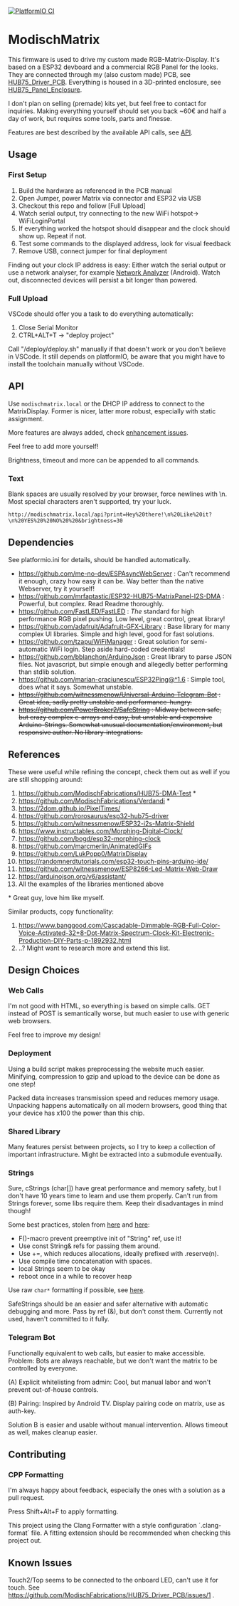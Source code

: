 [![PlatformIO CI](https://github.com/ModischFabrications/ModischMatrix/actions/workflows/pio.yml/badge.svg)](https://github.com/ModischFabrications/ModischMatrix/actions/workflows/pio.yml)

# ModischMatrix

This firmware is used to drive my custom made RGB-Matrix-Display. It's based on a ESP32 devboard and a commercial RGB Panel for the looks. 
They are connected through my (also custom made) PCB, see [HUB75_Driver_PCB](https://github.com/ModischFabrications/HUB75_Driver_PCB/). 
Everything is housed in a 3D-printed enclosure, see [HUB75_Panel_Enclosure](TODO).

I don't plan on selling (premade) kits yet, but feel free to contact for inquiries. 
Making everything yourself should set you back ~60€ and half a day of work, but requires some tools, parts and finesse.

Features are best described by the available API calls, see [API](#API).

## Usage

### First Setup
1. Build the hardware as referenced in the PCB manual 
2. Open Jumper, power Matrix via connector and ESP32 via USB
2. Checkout this repo and follow [Full Upload]
3. Watch serial output, try connecting to the new WiFi hotspot-> WiFiLoginPortal
4. If everything worked the hotspot should disappear and the clock should show up. Repeat if not.
5. Test some commands to the displayed address, look for visual feedback
5. Remove USB, connect jumper for final deployment

Finding out your clock IP address is easy: Either watch the serial output or use a network analyser, for example [Network Analyzer](https://play.google.com/store/apps/details?id=net.techet.netanalyzerlite.an) (Android).
Watch out, disconnected devices will persist a bit longer than powered.

### Full Upload
VSCode should offer you a task to do everything automatically:
1. Close Serial Monitor
2. CTRL+ALT+T -> "deploy project"

Call "/deploy/deploy.sh" manually if that doesn't work or you don't believe in VSCode.
It still depends on platformIO, be aware that you might have to install the toolchain manually without VSCode.


## API

Use `modischmatrix.local` or the DHCP IP address to connect to the MatrixDisplay. Former is nicer, latter more robust, especially with static assignment.

More features are always added, check [enhancement issues](https://github.com/ModischFabrications/ModischMatrix/issues?q=is%3Aissue+is%3Aopen+label%3Aenhancement). 

Feel free to add more yourself!

Brightness, timeout and more can be appended to all commands. 

### Text
Blank spaces are usually resolved by your browser, force newlines with \n. Most special characters aren't supported, try your luck.

`http://modischmatrix.local/api?print=Hey%20there!\n%20Like%20it?\n%20YES%20%20NO%20%20&brightness=30`




## Dependencies 
See platformio.ini for details, should be handled automatically.

- https://github.com/me-no-dev/ESPAsyncWebServer : Can't recommend it enough, crazy how easy it can be. Way better than the native Webserver, try it yourself!
- https://github.com/mrfaptastic/ESP32-HUB75-MatrixPanel-I2S-DMA : Powerful, but complex. Read Readme thoroughly.
- https://github.com/FastLED/FastLED : *The* standard for high performance RGB pixel pushing. Low level, great control, great library!
- https://github.com/adafruit/Adafruit-GFX-Library : Base library for many complex UI libraries. Simple and high level, good for fast solutions. 
- https://github.com/tzapu/WiFiManager : Great solution for semi-automatic WiFi login. Step aside hard-coded credentials!
- https://github.com/bblanchon/ArduinoJson : Great library to parse JSON files. Not javascript, but simple enough and allegedly better performing than stdlib solution. 
- https://github.com/marian-craciunescu/ESP32Ping@^1.6 : Simple tool, does what it says. Somewhat unstable.
- ~~https://github.com/witnessmenow/Universal-Arduino-Telegram-Bot : Great idea, sadly pretty unstable and performance-hungry.~~
- ~~https://github.com/PowerBroker2/SafeString : Midway between safe, but crazy complex c-arrays and easy, but unstable and expensive Arduino-Strings. Somewhat unusual documentation/environment, but responsive author. No library-integrations.~~

## References
These were useful while refining the concept, check them out as well if you are still shopping around: 

1. https://github.com/ModischFabrications/HUB75-DMA-Test \* 
1. https://github.com/ModischFabrications/Verdandi \* 
1. https://2dom.github.io/PixelTimes/
1. https://github.com/rorosaurus/esp32-hub75-driver
1. https://github.com/witnessmenow/ESP32-i2s-Matrix-Shield
1. https://www.instructables.com/Morphing-Digital-Clock/
1. https://github.com/bogd/esp32-morphing-clock
1. https://github.com/marcmerlin/AnimatedGIFs
1. https://github.com/LukPopp0/MatrixDisplay
1. https://randomnerdtutorials.com/esp32-touch-pins-arduino-ide/
1. https://github.com/witnessmenow/ESP8266-Led-Matrix-Web-Draw
1. https://arduinojson.org/v6/assistant/
1. All the examples of the libraries mentioned above

\* Great guy, love him like myself. 

Similar products, copy functionality: 
1. https://www.banggood.com/Cascadable-Dimmable-RGB-Full-Color-Voice-Activated-32+8-Dot-Matrix-Spectrum-Clock-Kit-Electronic-Production-DIY-Parts-p-1892932.html
2. ..? Might want to research more and extend this list.


## Design Choices

### Web Calls
I'm not good with HTML, so everything is based on simple calls. GET instead of POST is semantically worse, but much easier to use with generic web browsers. 

Feel free to improve my design!

### Deployment
Using a build script makes preprocessing the website much easier. 
Minifying, compression to gzip and upload to the device can be done as one step!

Packed data increases transmission speed and reduces memory usage. Unpacking happens automatically on all modern browsers, good thing that your device has x100 the power than this chip. 

### Shared Library
Many features persist between projects, so I try to keep a collection of important infrastructure. Might be extracted into a submodule eventually. 

### Strings
Sure, cStrings (char[]) have great performance and memory safety, but I don't have 10 years time to learn and use them properly. 
Can't run from Strings forever, some libs require them. Keep their disadvantages in mind though!

Some best practices, stolen from [here](https://cpp4arduino.com/2018/11/21/eight-tips-to-use-the-string-class-efficiently.html) and [here](https://www.forward.com.au/pfod/ArduinoProgramming/ArduinoStrings/index.html):
- F()-macro prevent preemptive init of "String" ref, use it!
- Use const String& refs for passing them around. 
- Use +=, which reduces allocations, ideally prefixed with .reserve(n). 
- Use compile time concatenation with spaces. 
- local Strings seem to be okay
- reboot once in a while to recover heap

Use raw `char*` formatting if possible, see [here](https://cpp4arduino.com/2020/02/07/how-to-format-strings-without-the-string-class.html).

SafeStrings should be an easier and safer alternative with automatic debugging and more. Pass by ref (&), but don't const them. Currently not used, haven't committed to it fully. 


### Telegram Bot
Functionally equivalent to web calls, but easier to make accessible. 
Problem: Bots are always reachable, but we don't want the matrix to be controlled by everyone. 

(A) Explicit whitelisting from admin: Cool, but manual labor and won't prevent out-of-house controls. 

(B) Pairing: Inspired by Android TV. Display pairing code on matrix, use as auth-key. 

Solution B is easier and usable without manual intervention. Allows timeout as well, makes cleanup easier. 

## Contributing
### CPP Formatting
I'm always happy about feedback, especially the ones with a solution as a pull request. 

Press Shift+Alt+F to apply formatting. 

This project using the Clang Formatter with a style configuration ´.clang-format´ file. A fitting extension should be recommended when checking this project out. 


## Known Issues
Touch2/Top seems to be connected to the onboard LED, can't use it for touch. See https://github.com/ModischFabrications/HUB75_Driver_PCB/issues/1 .
